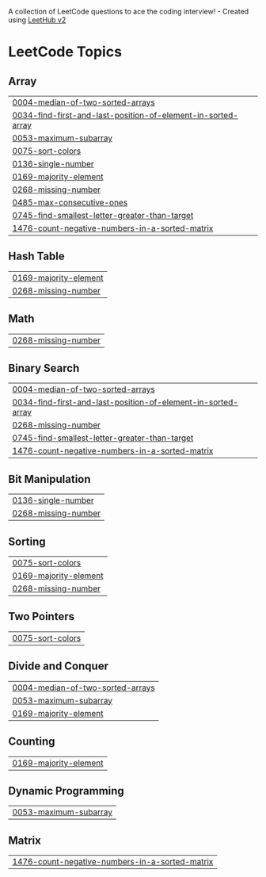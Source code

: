A collection of LeetCode questions to ace the coding interview! - Created using [LeetHub v2](https://github.com/arunbhardwaj/LeetHub-2.0)
<!---LeetCode Topics Start-->
# LeetCode Topics
## Array
|  |
| ------- |
| [0004-median-of-two-sorted-arrays](https://github.com/Khushi-b08/leetcode/tree/master/0004-median-of-two-sorted-arrays) |
| [0034-find-first-and-last-position-of-element-in-sorted-array](https://github.com/Khushi-b08/leetcode/tree/master/0034-find-first-and-last-position-of-element-in-sorted-array) |
| [0053-maximum-subarray](https://github.com/Khushi-b08/leetcode/tree/master/0053-maximum-subarray) |
| [0075-sort-colors](https://github.com/Khushi-b08/leetcode/tree/master/0075-sort-colors) |
| [0136-single-number](https://github.com/Khushi-b08/leetcode/tree/master/0136-single-number) |
| [0169-majority-element](https://github.com/Khushi-b08/leetcode/tree/master/0169-majority-element) |
| [0268-missing-number](https://github.com/Khushi-b08/leetcode/tree/master/0268-missing-number) |
| [0485-max-consecutive-ones](https://github.com/Khushi-b08/leetcode/tree/master/0485-max-consecutive-ones) |
| [0745-find-smallest-letter-greater-than-target](https://github.com/Khushi-b08/leetcode/tree/master/0745-find-smallest-letter-greater-than-target) |
| [1476-count-negative-numbers-in-a-sorted-matrix](https://github.com/Khushi-b08/leetcode/tree/master/1476-count-negative-numbers-in-a-sorted-matrix) |
## Hash Table
|  |
| ------- |
| [0169-majority-element](https://github.com/Khushi-b08/leetcode/tree/master/0169-majority-element) |
| [0268-missing-number](https://github.com/Khushi-b08/leetcode/tree/master/0268-missing-number) |
## Math
|  |
| ------- |
| [0268-missing-number](https://github.com/Khushi-b08/leetcode/tree/master/0268-missing-number) |
## Binary Search
|  |
| ------- |
| [0004-median-of-two-sorted-arrays](https://github.com/Khushi-b08/leetcode/tree/master/0004-median-of-two-sorted-arrays) |
| [0034-find-first-and-last-position-of-element-in-sorted-array](https://github.com/Khushi-b08/leetcode/tree/master/0034-find-first-and-last-position-of-element-in-sorted-array) |
| [0268-missing-number](https://github.com/Khushi-b08/leetcode/tree/master/0268-missing-number) |
| [0745-find-smallest-letter-greater-than-target](https://github.com/Khushi-b08/leetcode/tree/master/0745-find-smallest-letter-greater-than-target) |
| [1476-count-negative-numbers-in-a-sorted-matrix](https://github.com/Khushi-b08/leetcode/tree/master/1476-count-negative-numbers-in-a-sorted-matrix) |
## Bit Manipulation
|  |
| ------- |
| [0136-single-number](https://github.com/Khushi-b08/leetcode/tree/master/0136-single-number) |
| [0268-missing-number](https://github.com/Khushi-b08/leetcode/tree/master/0268-missing-number) |
## Sorting
|  |
| ------- |
| [0075-sort-colors](https://github.com/Khushi-b08/leetcode/tree/master/0075-sort-colors) |
| [0169-majority-element](https://github.com/Khushi-b08/leetcode/tree/master/0169-majority-element) |
| [0268-missing-number](https://github.com/Khushi-b08/leetcode/tree/master/0268-missing-number) |
## Two Pointers
|  |
| ------- |
| [0075-sort-colors](https://github.com/Khushi-b08/leetcode/tree/master/0075-sort-colors) |
## Divide and Conquer
|  |
| ------- |
| [0004-median-of-two-sorted-arrays](https://github.com/Khushi-b08/leetcode/tree/master/0004-median-of-two-sorted-arrays) |
| [0053-maximum-subarray](https://github.com/Khushi-b08/leetcode/tree/master/0053-maximum-subarray) |
| [0169-majority-element](https://github.com/Khushi-b08/leetcode/tree/master/0169-majority-element) |
## Counting
|  |
| ------- |
| [0169-majority-element](https://github.com/Khushi-b08/leetcode/tree/master/0169-majority-element) |
## Dynamic Programming
|  |
| ------- |
| [0053-maximum-subarray](https://github.com/Khushi-b08/leetcode/tree/master/0053-maximum-subarray) |
## Matrix
|  |
| ------- |
| [1476-count-negative-numbers-in-a-sorted-matrix](https://github.com/Khushi-b08/leetcode/tree/master/1476-count-negative-numbers-in-a-sorted-matrix) |
<!---LeetCode Topics End-->